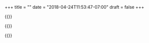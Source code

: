 +++
title = ""
date = "2018-04-24T11:53:47-07:00"
draft = false
+++

{{<youtube Y5CvfqRq54Y>}}

{{<youtube Q8kIqpceCHw>}}

{{<youtube B_CMHGz8QCo>}}
